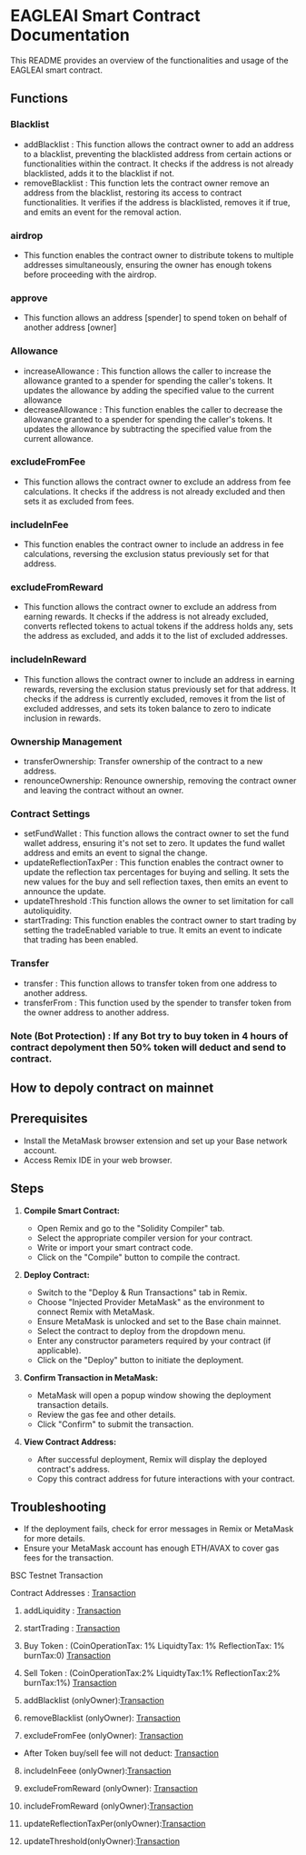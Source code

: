 # EAGLEAI Smart Contract Documentation

This README provides an overview of the functionalities and usage of the EAGLEAI smart contract.

## Functions

### Blacklist
- addBlacklist : This function allows the contract owner to add an address to a blacklist, preventing the blacklisted address from certain actions or functionalities within the contract.
 It checks if the address is not already blacklisted, adds it to the blacklist if not.
- removeBlacklist : This function lets the contract owner remove an address from the blacklist, restoring its access to contract functionalities. It verifies if the address is blacklisted, removes it if true, and emits an event for the removal action.

### airdrop
- This function enables the contract owner to distribute tokens to multiple addresses simultaneously, ensuring the owner has enough tokens before proceeding with the airdrop.

### approve
- This function allows an address [spender] to spend token on behalf of another address [owner]

### Allowance
- increaseAllowance : This function allows the caller to increase the allowance granted to a spender for spending the caller's tokens. It updates the allowance by adding the specified value to the current allowance
- decreaseAllowance : This function enables the caller to decrease the allowance granted to a spender for spending the caller's tokens. It updates the allowance by subtracting the specified value from the current allowance.

### excludeFromFee
- This function allows the contract owner to exclude an address from fee calculations. It checks if the address is not already excluded and then sets it as excluded from fees.

### includeInFee
- This function enables the contract owner to include an address in fee calculations, reversing the exclusion status previously set for that address.

### excludeFromReward
- This function allows the contract owner to exclude an address from earning rewards. It checks if the address is not already excluded, converts reflected tokens to actual tokens if the address holds any, sets the address as excluded, and adds it to the list of excluded addresses.

### includeInReward
- This function allows the contract owner to include an address in earning rewards, reversing the exclusion status previously set for that address. It checks if the address is currently excluded, removes it from the list of excluded addresses, and sets its token balance to zero to indicate inclusion in rewards.

### Ownership Management
- transferOwnership: Transfer ownership of the contract to a new address.
- renounceOwnership: Renounce ownership, removing the contract owner and leaving the contract without an owner.

### Contract Settings 
- setFundWallet : This function allows the contract owner to set the fund wallet address, ensuring it's not set to zero. It updates the fund wallet address and emits an event to signal the change.
- updateReflectionTaxPer : This function enables the contract owner to update the reflection tax percentages for buying and selling. It sets the new values for the buy and sell reflection taxes, then emits an event to announce the update.
- updateThreshold :This function allows the owner to set limitation for call autoliquidity.
- startTrading: This function enables the contract owner to start trading by setting the tradeEnabled variable to true. It emits an event to indicate that trading has been enabled.

### Transfer
- transfer : This function allows to transfer token from one address to another address.
- transferFrom : This function used by the spender to transfer token from the owner address to another address.

### Note (Bot Protection) : If any Bot try to buy token in 4 hours of contract depolyment then 50% token will deduct and send to contract.  

## How to depoly contract on mainnet

## Prerequisites

- Install the MetaMask browser extension and set up your Base network account.
- Access Remix IDE in your web browser.

## Steps

1. **Compile Smart Contract:**
   - Open Remix and go to the "Solidity Compiler" tab.
   - Select the appropriate compiler version for your contract.
   - Write or import your smart contract code.
   - Click on the "Compile" button to compile the contract.

2. **Deploy Contract:**
   - Switch to the "Deploy & Run Transactions" tab in Remix.
   - Choose "Injected Provider MetaMask" as the environment to connect Remix with MetaMask.
   - Ensure MetaMask is unlocked and set to the Base chain mainnet.
   - Select the contract to deploy from the dropdown menu.
   - Enter any constructor parameters required by your contract (if applicable).
   - Click on the "Deploy" button to initiate the deployment.

3. **Confirm Transaction in MetaMask:**
   - MetaMask will open a popup window showing the deployment transaction details.
   - Review the gas fee and other details.
   - Click "Confirm" to submit the transaction.

4. **View Contract Address:**
   - After successful deployment, Remix will display the deployed contract's address.
   - Copy this contract address for future interactions with your contract.

## Troubleshooting

- If the deployment fails, check for error messages in Remix or MetaMask for more details.
- Ensure your MetaMask account has enough ETH/AVAX to cover gas fees for the transaction.

BSC Testnet Transaction

Contract Addresses : [Transaction](https://testnet.bscscan.com/address/0xd4A563D97851EB65c600F45c6c3b6EFDd394cFe6#code)

1. addLiquidity : [Transaction](https://testnet.bscscan.com/address/0xd4A563D97851EB65c600F45c6c3b6EFDd394cFe6#code)

2. startTrading : [Transaction](https://testnet.bscscan.com/tx/0xfa7e41a3d8bc2a8b946c47d93f883ed77e10495f9dd5a5534e8c460fd1fcc8a0)

3. Buy Token : (CoinOperationTax: 1%  LiquidtyTax: 1% ReflectionTax: 1% burnTax:0)
 [Transaction](https://testnet.bscscan.com/tx/0xe303ff4955b531c6200fc905876057b9277b7b2b3cb20f35e049789aa250e693)

4. Sell Token : (CoinOperationTax:2%  LiquidtyTax:1% ReflectionTax:2% burnTax:1%) [Transaction](https://testnet.bscscan.com/tx/0x2ff0bdd74ec97b535642523aa1907e69f47831d0987f0d778c640f9517d63108)

5. addBlacklist (onlyOwner):[Transaction](https://testnet.bscscan.com/tx/0xe80427622a8a6d89831efaffa8b391ea59d29f342a6ce4c0bd05b7ec871681fb)

6. removeBlacklist (onlyOwner): [Transaction](https://testnet.bscscan.com/tx/0x4cd0bd5614827797a31c4fbb2e1099d29bed135ca22bca8c17ac1479dab27c70)

7. excludeFromFee (onlyOwner): 
[Transaction](https://testnet.bscscan.com/tx/0x7b3fd5bffd1dcee3c08b0355ad2b782872c3873c2f7341c8ac08d376e7ac8e97)
- After Token buy/sell fee will not deduct: [Transaction](https://testnet.bscscan.com/tx/0xe01b8846ed5ba9fd2c3c2de49d5dbb9918deb7c1180ffdbad7c98c64ce141725)

8. includeInFeee (onlyOwner):[Transaction](https://testnet.bscscan.com/tx/0x5a024c7e97c9a6eb08b372a968ed6908fedca57cbb92db757e46769822acb76a)

9. excludeFromReward (onlyOwner): [Transaction](https://testnet.bscscan.com/tx/0x63a634ab72bd91055a93f066e070cc472cbb73a8075fdc3df30f58cfb699d84f)    

10. includeFromReward (onlyOwner):[Transaction](https://testnet.bscscan.com/tx/0xd697a45465c48a7ef1b5ac11bbfb54e19c0e0ddaaa75f1386deb703f9091583a)

11. updateReflectionTaxPer(onlyOwner):[Transaction](https://testnet.bscscan.com/tx/0xa6cc5459c88ebd3d94672e096468be50bcbee64c94d267ff4ae9aa44299f27f3)

12. updateThreshold(onlyOwner):[Transaction](https://testnet.bscscan.com/tx/0xb7f7d7389481846b8d70e6c789b8b69993db468cedd437d4514745b2b5c9260d)



